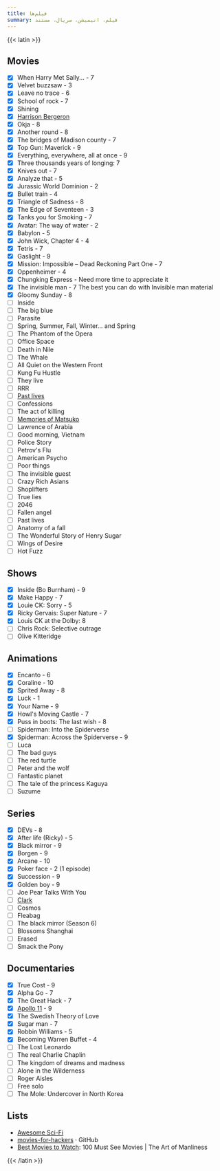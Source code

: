 ```yaml
---
title: فیلم‌ها
summary: فیلم، انیمیشن، سریال، مستند
---
```


{{< latin >}}

## Movies
- [X] When Harry Met Sally... - 7
- [X] Velvet buzzsaw - 3
- [X] Leave no trace - 6
- [X] School of rock - 7
- [X] Shining
- [X] [Harrison Bergeron](https://vimeo.com/325695626)
- [X] Okja - 8
- [X] Another round - 8
- [X] The bridges of Madison county - 7
- [X] Top Gun: Maverick - 9
- [X] Everything, everywhere, all at once - 9
- [X] Three thousands years of longing: 7
- [X] Knives out - 7
- [X] Analyze that - 5
- [X] Jurassic World Dominion - 2
- [X] Bullet train - 4
- [X] Triangle of Sadness - 8
- [X] The Edge of Seventeen - 3
- [X] Tanks you for Smoking - 7
- [X] Avatar: The way of water - 2
- [X] Babylon - 5
- [X] John Wick, Chapter 4 - 4
- [X] Tetris - 7
- [X] Gaslight - 9
- [X] Mission: Impossible – Dead Reckoning Part One - 7
- [X] Oppenheimer - 4
- [X] Chungking Express - Need more time to appreciate it
- [X] The invisible man - 7 The best you can do with Invisible man material
- [X] Gloomy Sunday - 8
- [ ] Inside
- [ ] The big blue
- [ ] Parasite
- [ ] Spring, Summer, Fall, Winter... and Spring
- [ ] The Phantom of the Opera
- [ ] Office Space
- [ ] Death in Nile
- [ ] The Whale
- [ ] All Quiet on the Western Front
- [ ] Kung Fu Hustle
- [ ] They live
- [ ] RRR
- [ ] [Past lives](https://www.youtube.com/watch?v=kA244xewjcI)
- [ ] Confessions
- [ ] The act of killing
- [ ] [Memories of Matsuko](https://en.m.wikipedia.org/wiki/Memories_of_Matsuko)
- [ ] Lawrence of Arabia
- [ ] Good morning, Vietnam
- [ ] Police Story
- [ ] Petrov's Flu
- [ ] American Psycho
- [ ] Poor things
- [ ] The invisible guest
- [ ] Crazy Rich Asians
- [ ] Shoplifters
- [ ] True lies
- [ ] 2046
- [ ] Fallen angel
- [ ] Past lives
- [ ] Anatomy of a fall
- [ ] The Wonderful Story of Henry Sugar
- [ ] Wings of Desire
- [ ] Hot Fuzz

## Shows
- [X] Inside (Bo Burnham) - 9
- [X] Make Happy - 7
- [X] Louie CK: Sorry - 5
- [X] Ricky Gervais: Super Nature - 7
- [X] Louis CK at the Dolby: 8
- [ ] Chris Rock: Selective outrage
- [ ] Olive Kitteridge

## Animations
- [X] Encanto - 6
- [X] Coraline - 10
- [X] Sprited Away - 8
- [X] Luck - 1
- [X] Your Name - 9
- [X] Howl's Moving Castle - 7
- [X] Puss in boots: The last wish - 8
- [ ] Spiderman: Into the Spiderverse
- [X] Spiderman: Across the Spiderverse - 9
- [ ] Luca
- [ ] The bad guys
- [ ] The red turtle
- [ ] Peter and the wolf
- [ ] Fantastic planet
- [ ] The tale of the princess Kaguya
- [ ] Suzume

## Series

- [X] DEVs - 8
- [X] After life (Ricky) - 5
- [X] Black mirror - 9
- [X] Borgen - 9
- [X] Arcane - 10
- [X] Poker face - 2 (1 episode)
- [X] Succession - 9
- [X] Golden boy - 9
- [ ] Joe Pear Talks With You
- [ ] [Clark](https://www.imdb.com/title/tt12304420/)
- [ ] Cosmos
- [ ] Fleabag
- [ ] The black mirror (Season 6)
- [ ] Blossoms Shanghai
- [ ] Erased
- [ ] Smack the Pony

## Documentaries

- [X] True Cost - 9
- [X] Alpha Go - 7
- [X] The Great Hack - 7
- [X] [Apollo 11](https://www.youtube.com/watch?v=3Co8Z8BQgWc) - 9
- [X] The Swedish Theory of Love
- [X] Sugar man - 7
- [X] Robbin Williams - 5
- [X] Becoming Warren Buffet - 4
- [ ] The Lost Leonardo
- [ ] The real Charlie Chaplin
- [ ] The kingdom of dreams and madness
- [ ] Alone in the Wilderness
- [ ] Roger Aisles
- [ ] Free solo
- [ ] The Mole: Undercover in North Korea

## Lists

- [Awesome Sci-Fi](https://github.com/sindresorhus/awesome-scifi)
- [movies-for-hackers](https://github.com/k4m4/movies-for-hackers/blob/master/readme.md) · GitHub
- [Best Movies to Watch](https://www.artofmanliness.com/articles/100-must-see-movies/): 100 Must See Movies | The Art of Manliness

{{< /latin >}}
